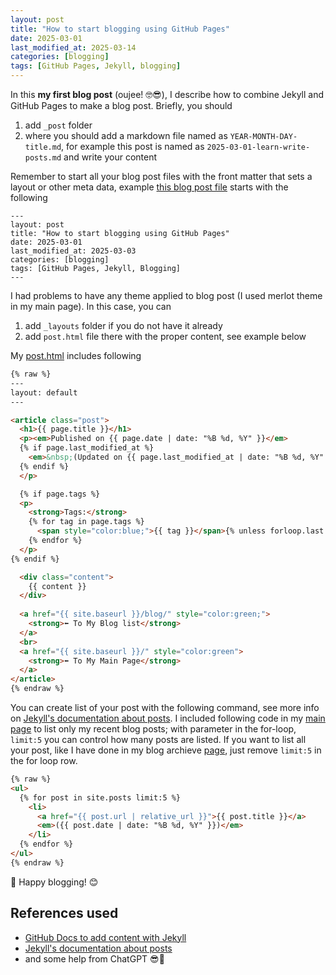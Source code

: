 ```yaml
---
layout: post
title: "How to start blogging using GitHub Pages"
date: 2025-03-01
last_modified_at: 2025-03-14
categories: [blogging]
tags: [GitHub Pages, Jekyll, blogging]
---
```


In this **my first blog post** (oujee! 🤓😎), I describe how to combine Jekyll and GitHub Pages to make a blog post. Briefly, you should
1. add `_post` folder
2. where you should add a markdown file named as `YEAR-MONTH-DAY-title.md`, for example this post is named as `2025-03-01-learn-write-posts.md` and write your content

Remember to start all your blog post files with the front matter that sets a layout or other meta data, example [this blog post file](https://github.com/AnaHill/AnaHill.github.io/blob/main/_posts/2025-03-01-learn-write-posts.md?plain=1) starts with the following 
```
---
layout: post
title: "How to start blogging using GitHub Pages"
date: 2025-03-01
last_modified_at: 2025-03-03
categories: [blogging]
tags: [GitHub Pages, Jekyll, Blogging]
---
```

I had problems to have any theme applied to blog post (I used merlot theme in my main page). In this case, you can
1. add `_layouts` folder if you do not have it already 
2. add `post.html` file there with the proper content, see example below


My [post.html](https://github.com/AnaHill/AnaHill.github.io/blob/main/_layouts/post.html) includes following 
```html
{% raw %}
---
layout: default
---

<article class="post">
  <h1>{{ page.title }}</h1>
  <p><em>Published on {{ page.date | date: "%B %d, %Y" }}</em>
  {% if page.last_modified_at %}
    <em>&nbsp;(Updated on {{ page.last_modified_at | date: "%B %d, %Y" }})</em>
  {% endif %}
  </p>

  {% if page.tags %}
  <p>
    <strong>Tags:</strong>
    {% for tag in page.tags %}
      <span style="color:blue;">{{ tag }}</span>{% unless forloop.last %}, {% endunless %}
    {% endfor %}
  </p>
{% endif %}

  <div class="content">
    {{ content }}
  </div>
  
  <a href="{{ site.baseurl }}/blog/" style="color:green;">
    <strong>⬅ To My Blog list</strong>
  </a>
  <br>
  <a href="{{ site.baseurl }}/" style="color:green">
    <strong>⬅ To My Main Page</strong>
  </a>
</article>
{% endraw %}
```

You can create list of your post with the following command, see more info on [Jekyll's documentation about posts](https://jekyllrb.com/docs/posts/). I included following code in my <a href="{{ site.url }}/"> main page</a> to list only my recent blog posts; with parameter in the for-loop, `limit:5` you can control how many posts are listed. If you want to list all your post, like I have done in my blog archieve [page](https://anahill.github.io/blog/ "blog post listed"), just remove `limit:5` in the for loop row.

```html
{% raw %}
<ul>
  {% for post in site.posts limit:5 %}
    <li>
      <a href="{{ post.url | relative_url }}">{{ post.title }}</a>  
      <em>({{ post.date | date: "%B %d, %Y" }})</em>
    </li>
  {% endfor %}
</ul>
{% endraw %}
```

📝 Happy blogging! 😊

## References used
- [GitHub Docs to add content with Jekyll](https://docs.github.com/en/pages/setting-up-a-github-pages-site-with-jekyll/adding-content-to-your-github-pages-site-using-jekyll)
- [Jekyll's documentation about posts](https://jekyllrb.com/docs/posts/) 
- and some help from ChatGPT 😎🤖
